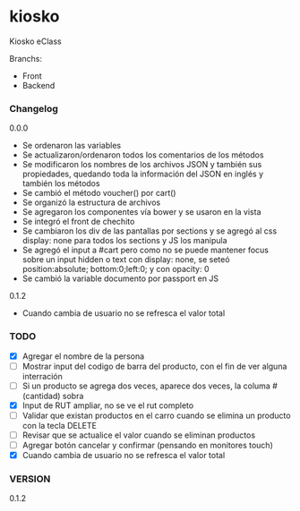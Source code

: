 kiosko
======

Kiosko eClass

Branchs:
- Front
- Backend

### Changelog
0.0.0
* Se ordenaron las variables
* Se actualizaron/ordenaron todos los comentarios de los métodos
* Se modificaron los nombres de los archivos JSON y también sus propiedades, quedando toda la información del JSON en inglés y también los métodos
* Se cambió el método voucher() por cart()
* Se organizó la estructura de archivos
* Se agregaron los componentes vía bower y se usaron en la vista
* Se integró el front de chechito
* Se cambiaron los div de las pantallas por sections y se agregó al css display: none para todos los sections y JS los manipula
* Se agregó el input a #cart pero como no se puede mantener focus sobre un input hidden o text con display: none, se seteó position:absolute; bottom:0;left:0; y con opacity: 0
* Se cambió la variable documento por passport en JS

0.1.2
* Cuando cambia de usuario no se refresca el valor total

### TODO
- [x] Agregar el nombre de la persona
- [ ] Mostrar input del codigo de barra del producto, con el fin de ver alguna interración
- [ ] Si un producto se agrega dos veces, aparece dos veces, la columa # (cantidad) sobra
- [x] Input de RUT ampliar, no se ve el rut completo
- [ ] Validar que existan productos en el carro cuando se elimina un producto con la tecla DELETE
- [ ] Revisar que se actualice el valor cuando se eliminan productos
- [ ] Agregar botón cancelar y confirmar (pensando en monitores touch)
- [x] Cuando cambia de usuario no se refresca el valor total

### VERSION
0.1.2